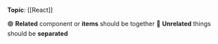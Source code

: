 **Topic**: [[React]]

🟢 **Related** component or **items** should be together
🔴 **Unrelated** things should be **separated**